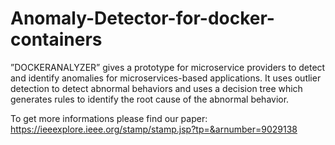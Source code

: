 # Anomaly-Detector-for-docker-containers

”DOCKERANALYZER” gives a prototype for microservice providers to detect and identify anomalies for microservices-based applications. 
It uses outlier detection to detect abnormal behaviors and uses a decision tree which generates rules to identify the root cause of the abnormal behavior. 

To get more informations please find our paper: https://ieeexplore.ieee.org/stamp/stamp.jsp?tp=&arnumber=9029138
